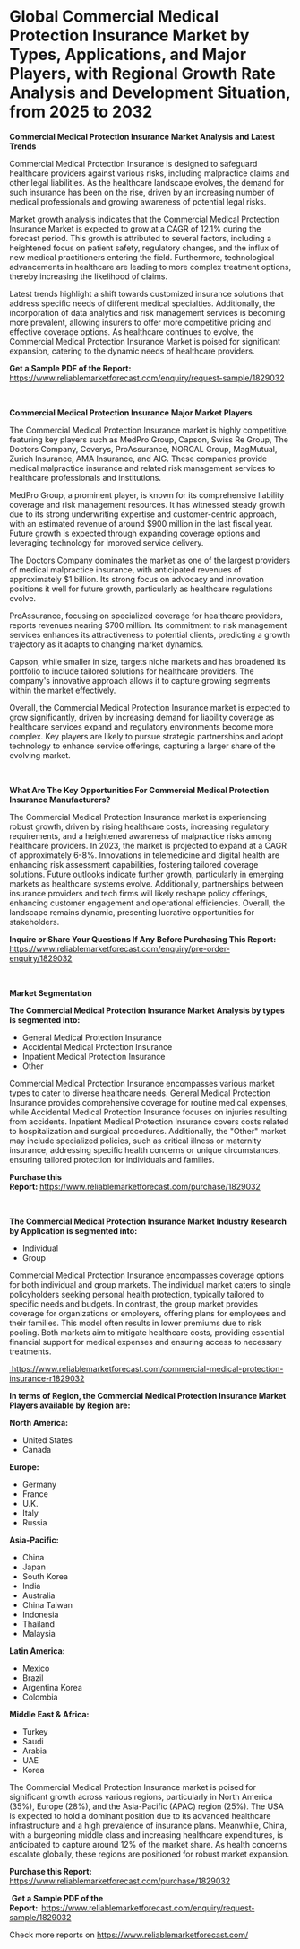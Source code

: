 <p><h1>Global Commercial Medical Protection Insurance Market by Types, Applications, and Major Players, with Regional Growth Rate Analysis and Development Situation, from 2025 to 2032</h1></p><p><strong>Commercial Medical Protection Insurance Market Analysis and Latest Trends</strong></p>
<p><p>Commercial Medical Protection Insurance is designed to safeguard healthcare providers against various risks, including malpractice claims and other legal liabilities. As the healthcare landscape evolves, the demand for such insurance has been on the rise, driven by an increasing number of medical professionals and growing awareness of potential legal risks. </p><p>Market growth analysis indicates that the Commercial Medical Protection Insurance Market is expected to grow at a CAGR of 12.1% during the forecast period. This growth is attributed to several factors, including a heightened focus on patient safety, regulatory changes, and the influx of new medical practitioners entering the field. Furthermore, technological advancements in healthcare are leading to more complex treatment options, thereby increasing the likelihood of claims.</p><p>Latest trends highlight a shift towards customized insurance solutions that address specific needs of different medical specialties. Additionally, the incorporation of data analytics and risk management services is becoming more prevalent, allowing insurers to offer more competitive pricing and effective coverage options. As healthcare continues to evolve, the Commercial Medical Protection Insurance Market is poised for significant expansion, catering to the dynamic needs of healthcare providers.</p></p>
<p><strong>Get a Sample PDF of the Report:&nbsp;</strong> <a href="https://www.reliablemarketforecast.com/enquiry/request-sample/1829032?utm_campaign=2950&utm_medium=2&utm_source=Github&utm_content=ia&utm_term=11032025&utm_id=commercial-medical-protection-insurance">https://www.reliablemarketforecast.com/enquiry/request-sample/1829032</a></p>
<p>&nbsp;</p>
<p><strong>Commercial Medical Protection Insurance Major Market Players</strong></p>
<p><p>The Commercial Medical Protection Insurance market is highly competitive, featuring key players such as MedPro Group, Capson, Swiss Re Group, The Doctors Company, Coverys, ProAssurance, NORCAL Group, MagMutual, Zurich Insurance, AMA Insurance, and AIG. These companies provide medical malpractice insurance and related risk management services to healthcare professionals and institutions.</p><p>MedPro Group, a prominent player, is known for its comprehensive liability coverage and risk management resources. It has witnessed steady growth due to its strong underwriting expertise and customer-centric approach, with an estimated revenue of around $900 million in the last fiscal year. Future growth is expected through expanding coverage options and leveraging technology for improved service delivery.</p><p>The Doctors Company dominates the market as one of the largest providers of medical malpractice insurance, with anticipated revenues of approximately $1 billion. Its strong focus on advocacy and innovation positions it well for future growth, particularly as healthcare regulations evolve.</p><p>ProAssurance, focusing on specialized coverage for healthcare providers, reports revenues nearing $700 million. Its commitment to risk management services enhances its attractiveness to potential clients, predicting a growth trajectory as it adapts to changing market dynamics.</p><p>Capson, while smaller in size, targets niche markets and has broadened its portfolio to include tailored solutions for healthcare providers. The company's innovative approach allows it to capture growing segments within the market effectively.</p><p>Overall, the Commercial Medical Protection Insurance market is expected to grow significantly, driven by increasing demand for liability coverage as healthcare services expand and regulatory environments become more complex. Key players are likely to pursue strategic partnerships and adopt technology to enhance service offerings, capturing a larger share of the evolving market.</p></p>
<p>&nbsp;</p>
<p><strong>What Are The Key Opportunities For Commercial Medical Protection Insurance Manufacturers?</strong></p>
<p><p>The Commercial Medical Protection Insurance market is experiencing robust growth, driven by rising healthcare costs, increasing regulatory requirements, and a heightened awareness of malpractice risks among healthcare providers. In 2023, the market is projected to expand at a CAGR of approximately 6-8%. Innovations in telemedicine and digital health are enhancing risk assessment capabilities, fostering tailored coverage solutions. Future outlooks indicate further growth, particularly in emerging markets as healthcare systems evolve. Additionally, partnerships between insurance providers and tech firms will likely reshape policy offerings, enhancing customer engagement and operational efficiencies. Overall, the landscape remains dynamic, presenting lucrative opportunities for stakeholders.</p></p>
<p><strong>Inquire or Share Your Questions If Any Before Purchasing This Report:</strong> <a href="https://www.reliablemarketforecast.com/enquiry/pre-order-enquiry/1829032?utm_campaign=2950&utm_medium=2&utm_source=Github&utm_content=ia&utm_term=11032025&utm_id=commercial-medical-protection-insurance">https://www.reliablemarketforecast.com/enquiry/pre-order-enquiry/1829032</a></p>
<p>&nbsp;</p>
<p><strong>Market Segmentation</strong></p>
<p><strong>The Commercial Medical Protection Insurance Market Analysis by types is segmented into:</strong></p>
<p><ul><li>General Medical Protection Insurance</li><li>Accidental Medical Protection Insurance</li><li>Inpatient Medical Protection Insurance</li><li>Other</li></ul></p>
<p><p>Commercial Medical Protection Insurance encompasses various market types to cater to diverse healthcare needs. General Medical Protection Insurance provides comprehensive coverage for routine medical expenses, while Accidental Medical Protection Insurance focuses on injuries resulting from accidents. Inpatient Medical Protection Insurance covers costs related to hospitalization and surgical procedures. Additionally, the "Other" market may include specialized policies, such as critical illness or maternity insurance, addressing specific health concerns or unique circumstances, ensuring tailored protection for individuals and families.</p></p>
<p><strong>Purchase this Report:&nbsp;</strong><a href="https://www.reliablemarketforecast.com/purchase/1829032?utm_campaign=2950&utm_medium=2&utm_source=Github&utm_content=ia&utm_term=11032025&utm_id=commercial-medical-protection-insurance">https://www.reliablemarketforecast.com/purchase/1829032</a></p>
<p>&nbsp;</p>
<p><strong>The Commercial Medical Protection Insurance Market Industry Research by Application is segmented into:</strong></p>
<p><ul><li>Individual</li><li>Group</li></ul></p>
<p><p>Commercial Medical Protection Insurance encompasses coverage options for both individual and group markets. The individual market caters to single policyholders seeking personal health protection, typically tailored to specific needs and budgets. In contrast, the group market provides coverage for organizations or employers, offering plans for employees and their families. This model often results in lower premiums due to risk pooling. Both markets aim to mitigate healthcare costs, providing essential financial support for medical expenses and ensuring access to necessary treatments.</p></p>
<p><a href="https://www.reliablemarketforecast.com/commercial-medical-protection-insurance-r1829032?utm_campaign=2950&utm_medium=2&utm_source=Github&utm_content=ia&utm_term=11032025&utm_id=commercial-medical-protection-insurance">&nbsp;https://www.reliablemarketforecast.com/commercial-medical-protection-insurance-r1829032</a></p>
<p><strong>In terms of Region, the Commercial Medical Protection Insurance Market Players available by Region are:</strong></p>
<p>
    <p> <strong> North America: </strong>
        <ul>
            <li>United States</li>
            <li>Canada</li>
        </ul>
        </p> 
    <p> <strong> Europe: </strong>
        <ul>
            <li>Germany</li>
            <li>France</li>
            <li>U.K.</li>
            <li>Italy</li>
            <li>Russia</li>
        </ul>
        </p> 
    <p> <strong> Asia-Pacific: </strong>
        <ul>
            <li>China</li>
            <li>Japan</li>
            <li>South Korea</li>
            <li>India</li>
            <li>Australia</li>
            <li>China Taiwan</li>
            <li>Indonesia</li>
            <li>Thailand</li>
            <li>Malaysia</li>
        </ul>
        </p> 
    <p> <strong> Latin America: </strong>
        <ul>
            <li>Mexico</li>
            <li>Brazil</li>
            <li>Argentina Korea</li>
            <li>Colombia</li>
        </ul>
        </p> 
    <p> <strong> Middle East & Africa: </strong>
        <ul>
            <li>Turkey</li>
            <li>Saudi</li>
            <li>Arabia</li>
            <li>UAE</li>
            <li>Korea</li>
        </ul>
    </p>
    </p>
<p><p>The Commercial Medical Protection Insurance market is poised for significant growth across various regions, particularly in North America (35%), Europe (28%), and the Asia-Pacific (APAC) region (25%). The USA is expected to hold a dominant position due to its advanced healthcare infrastructure and a high prevalence of insurance plans. Meanwhile, China, with a burgeoning middle class and increasing healthcare expenditures, is anticipated to capture around 12% of the market share. As health concerns escalate globally, these regions are positioned for robust market expansion.</p></p>
<p><strong>Purchase this Report: </strong><a href="https://www.reliablemarketforecast.com/purchase/1829032?utm_campaign=2950&utm_medium=2&utm_source=Github&utm_content=ia&utm_term=11032025&utm_id=commercial-medical-protection-insurance">https://www.reliablemarketforecast.com/purchase/1829032</a></p>
<p>&nbsp;<strong>Get a Sample PDF of the Report:&nbsp;&nbsp;</strong><a href="https://www.reliablemarketforecast.com/enquiry/request-sample/1829032?utm_campaign=2950&utm_medium=2&utm_source=Github&utm_content=ia&utm_term=11032025&utm_id=commercial-medical-protection-insurance">https://www.reliablemarketforecast.com/enquiry/request-sample/1829032</a></p>
<p><strong></strong></p>
<p>Check more reports on <a href="https://www.reliablemarketforecast.com/?utm_campaign=2950&utm_medium=2&utm_source=Github&utm_content=ia&utm_term=11032025&utm_id=commercial-medical-protection-insurance">https://www.reliablemarketforecast.com/</a></p>